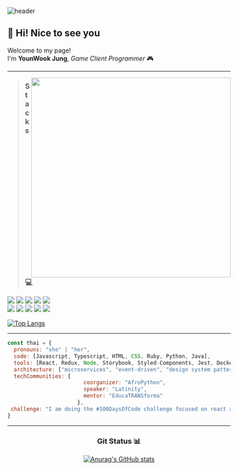 ![header](https://capsule-render.vercel.app/api?type=soft&text=Hello%20World!&fontAlign=35&fontSize=45&desc=Welcome%20to%20my%20GitHub&descSize=20&descAlign=70&descAlignY=50&theme=onedark)

## 👋 Hi! Nice to see you

Welcome to my page!\
I'm **YounWook Jung**, *Game Client Programmer* 🎮

___

<img align='right' src= https://github.com/user-attachments/assets/aa774e1f-fc43-46c2-81d7-1b325c4013a9 width="450">

> ### Stacks 💻

<p>
  <img src="https://img.shields.io/badge/C-A8B9CC?style=flat-square&logo=c&logoColor=white"/>
  <img src="https://img.shields.io/badge/C++-00599C?style=flat-square&logo=cplusplus&logoColor=white"/>
  <img src="https://img.shields.io/badge/C Sharp-5BA37F?style=flat-square&logo=csharp&logoColor=white"/>
  <img src="https://img.shields.io/badge/Unity-000000?style=flat-square&logo=Unity&logoColor=white"/>
  <img src="https://img.shields.io/badge/Unreal Engine-0E1128?style=flat-square&logo=unrealengine&logoColor=white"/>
  <br/>
  <img src="https://img.shields.io/badge/VisualStudio-9013FE?style=flat-square&logo=visualstudio&logoColor=white"/> 
  <img src="https://img.shields.io/badge/VisualStudio Code-008C99?style=flat-square&logo=visualstudiocode&logoColor=white"/> 
  <img src="https://img.shields.io/badge/DirectX-41AD48?style=flat-square&logo=&logoColor=white"/> 
  <img src="https://img.shields.io/badge/WinAPI-F93821?style=flat-square&logo=windows&logoColor=white"/> 
  <img src="https://img.shields.io/badge/MFC-1C3664?style=flat-square&logo=&logoColor=white"/>
</p>

[![Top Langs](https://github-readme-stats.vercel.app/api/top-langs/?username=youns119&layout=compact&theme=onedark)](https://github.com/anuraghazra/github-readme-stats)

___

```javascript
const thai = {
  pronouns: "she" | "her",
  code: [Javascript, Typescript, HTML, CSS, Ruby, Python, Java],
  tools: [React, Redux, Node, Storybook, Styled-Components, Jest, Docker],
  architecture: ["microservices", "event-driven", "design system pattern"],
  techCommunities: {
                        coorganizer: "AfroPython",
                        speaker: "Latinity",
                        mentor: "EducaTRANSforma"
                      },
 challenge: "I am doing the #100DaysOfCode challenge focused on react and typescript"
}
```

___

<div align="center">
  
  ### Git Status 📊
  [![Anurag's GitHub stats](https://github-readme-stats.vercel.app/api?username=youns119&show_icons=true&rank_icon=github&include_all_commits=true&theme=onedark)](https://github.com/anuraghazra/github-readme-stats)
  
</div>
